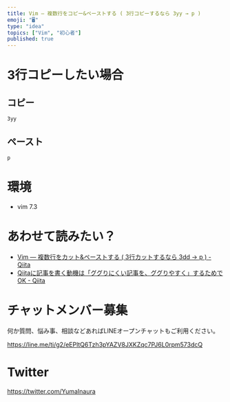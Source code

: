 ```yaml
---
title: Vim — 複数行をコピー&ペーストする ( 3行コピーするなら 3yy → p )
emoji: "🖥"
type: "idea"
topics: ["Vim", "初心者"]
published: true
---
```


# 3行コピーしたい場合

## コピー

```
3yy
```

## ペースト

```
p
```

# 環境

- vim 7.3

# あわせて読みたい？

- [Vim — 複数行をカット&ペーストする ( 3行カットするなら 3dd → p ) - Qiita](https://qiita.com/YumaInaura/items/05a07fae4c62b7c1fc9e)
- [Qiitaに記事を書く動機は「ググりにくい記事を、ググりやすく」するためでOK - Qiita](https://qiita.com/YumaInaura/items/e83df9a45836f7b2929b)









<!-- Update From Qiita API -->

# チャットメンバー募集


何か質問、悩み事、相談などあればLINEオープンチャットもご利用ください。

https://line.me/ti/g2/eEPltQ6Tzh3pYAZV8JXKZqc7PJ6L0rpm573dcQ





# Twitter


https://twitter.com/YumaInaura


<!-- Update From Qiita API -->


